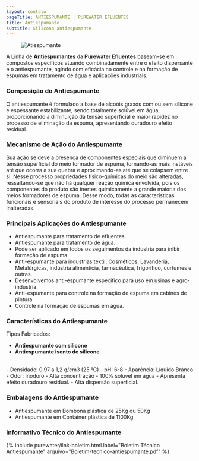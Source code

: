 ```yaml
---
layout: contato
pageTitle: ANTIESPUMANTE | PUREWATER EFLUENTES
title: Antiespumante
subtitle: Silicona antiespumante
---
```

<figure class="figure">
  <img src="../../website/images/antiespumante_industrial.jpg" class="figure-img img-fluid rounded" alt="Atiespumante" style="max-width: 100%;">
</figure>

A Linha de **Antiespumantes** da **Purewater Efluentes** baseam-se em compostos específicos atuando combinadamente entre o efeito dispersante e o antiespumante, agindo com eficácia no controle e na formação de espumas em tratamento de água e aplicações industriais. 

### Composição do Antiespumante
O antiespumante é formulado a base de alcoóis graxos com ou sem silicone e espessante estabilizante,  sendo totalmente solúvel em água, proporcionando a diminuição da tensão superficial e maior rapidez no processo de eliminação da espuma, apresentando duradouro efeito residual.

### Mecanismo de Ação do Antiespumante
Sua ação se deve a presença de componentes especiais que diminuem a tensão superficial do meio formador de espuma, tornando-as mais instáveis até que ocorra a sua quebra e aproximando-as até que se colapsem entre si. 
Nesse processo propriedades  físico-químicas do meio são alteradas, ressaltando-se que não há qualquer reação química envolvida, pois os componentes do produto são inertes quimicamente a grande maioria dos meios formadores de espuma. Desse modo, todas as características funcionais e sensoriais do produto de interesse do processo permanecem inalteradas.

### Principais Aplicações do Antiespumante

- Antiespumante para tratamento de efluentes.
- Antiespumante para tratamento de água.
- Pode ser aplicado em todos os seguimentos da industria para inibir formação de espuma
- Anti-espumante para industrias textil, Cosméticos, Lavanderia, Metalúrgicas, indústria alimentícia, farmacêutica, frigorifico, curtumes e outras.
- Desenvolvemos anti-espumante especifico para uso em usinas e agro-industria.
- Anti-espumante para controle na formação de espuma em cabines de pintura
- Controle na formação de espumas em água.

### Características do Antiespumante

Tipos Fabricados: 

  - **Antiespumante com silicone** 
  - **Antiespumante isento de silicone**

  <br />
- Densidade: 0,97 a 1,2 g/cm3 (25 °C)
- pH: 6-8
- Aparência: Líquido Branco
- Odor: Inodoro
- Alta concentração
- 100% soluvel em água
- Apresenta efeito duradouro residual.
- Alta dispersão superficial.

### Embalagens do Antiespumante

- Antiespumante em Bombona plástica de 25Kg ou 50Kg
- Antiespumante em Container plástica de 1100Kg

### Informativo Técnico do Antiespumante

{% include purewater/link-boletim.html 
   label="Boletim Técnico Antiespumante" 
   arquivo="Boletim-tecnico-antiespumante.pdf" %}
   
   
   

